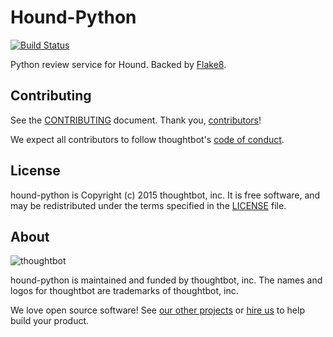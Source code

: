 # Hound-Python

[![Build Status](https://circleci.com/gh/thoughtbot/hound-python/tree/master.svg?style=svg)](https://circleci.com/gh/thoughtbot/hound-python/tree/master)

Python review service for Hound. Backed by [Flake8].

[Flake8]: http://flake8.readthedocs.org/en/latest/index.html

## Contributing

See the [CONTRIBUTING] document.
Thank you, [contributors]!

We expect all contributors to follow thoughtbot's [code of conduct].

[CONTRIBUTING]: CONTRIBUTING.md
[contributors]: https://github.com/thoughtbot/hound-python/graphs/contributors
[code of conduct]: https://thoughtbot.com/open-source-code-of-conduct

## License

hound-python is Copyright (c) 2015 thoughtbot, inc. It is free software,
and may be redistributed under the terms specified in the [LICENSE] file.

[LICENSE]: LICENSE

## About

![thoughtbot](https://thoughtbot.com/logo.png)

hound-python is maintained and funded by thoughtbot, inc.
The names and logos for thoughtbot are trademarks of thoughtbot, inc.

We love open source software!
See [our other projects][community]
or [hire us][hire] to help build your product.

[community]: https://thoughtbot.com/community?utm_source=github
[hire]: https://thoughtbot.com/hire-us?utm_source=github
